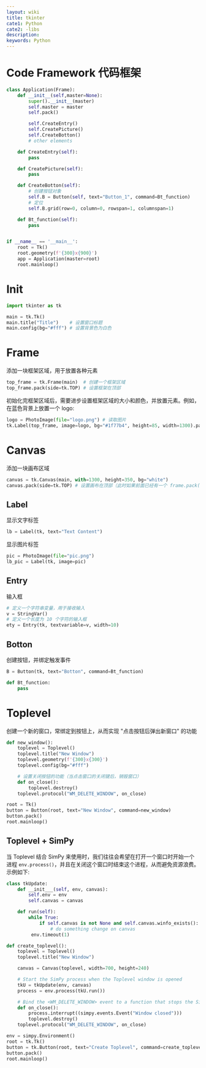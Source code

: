 ```yaml
---
layout: wiki
title: tkinter
cate1: Python
cate2: -libs
description: 
keywords: Python
---
```


# Code Framework 代码框架
```py
class Application(Frame):
    def __init__(self,master=None):
        super().__init__(master)
        self.master = master
        self.pack()

        self.CreateEntry()
        self.CreatePicture()
        self.CreateBotton()
        # other elements

    def CreateEntry(self):
        pass

    def CreatePicture(self):
        pass

    def CreateBotton(self):
        # 创建按钮对象
        self.B = Button(self, text="Button_1", command=Bt_function)
        # 定位
        self.B.grid(row=0, column=0, rowspan=1, columnspan=1)

    def Bt_function(self):
        pass


if __name__ == '__main__':
    root = Tk()
    root.geometry(f'{300}x{900}')
    app = Application(master=root)
    root.mainloop()
```

# Init

```py
import tkinter as tk

main = tk.Tk()
main.title("Title")    # 设置窗口标题
main.config(bg="#fff") # 设置背景色为白色
```

# Frame

添加一块框架区域，用于放置各种元素

```python
top_frame = tk.Frame(main)  # 创建一个框架区域
top_frame.pack(side=tk.TOP) # 设置框架在顶部
```

初始化完框架区域后，需要进步设置框架区域的大小和颜色，并放置元素。例如，在蓝色背景上放置一个 logo:

```python
logo = PhotoImage(file="logo.png") # 读取图片
tk.Label(top_frame, image=logo, bg="#1f77b4", height=85, width=1300).pack() # 在框架中添加元素
```

# Canvas

添加一块画布区域

```python
canvas = tk.Canvas(main, with=1300, height=350, bg="white")
canvas.pack(side=tk.TOP) # 设置画布在顶部（此时如果前面已经有一个 frame.pack(side=tk.TOP)，那么画布会跟在框架后面）
```


## Label
显示文字标签
```py
lb = Label(tk, text="Text Content")
```

显示图片标签
```py
pic = PhotoImage(file="pic.png")
lb_pic = Label(tk, image=pic)
```

## Entry
输入框
```py
# 定义一个字符串变量，用于接收输入
v = StringVar()
# 定义一个长度为 10 个字符的输入框
ety = Entry(tk, textvariable=v, width=10) 
```

## Botton
创建按钮，并绑定触发事件
```py
B = Button(tk, text="Botton", command=Bt_function)

def Bt_function:
    pass
```


# Toplevel
创建一个新的窗口，常绑定到按钮上，从而实现 "点击按钮后弹出新窗口" 的功能

```py
def new_window():
    toplevel = Toplevel()
    toplevel.title("New Window")
    toplevel.geometry(f'{300}x{300}')
    toplevel.config(bg="#fff")

    # 设置关闭按钮的功能（当点击窗口的关闭键后，销毁窗口）
    def on_close():
        toplevel.destroy()
    toplevel.protocol("WM_DELETE_WINDOW", on_close)

root = Tk()
button = Button(root, text="New Window", command=new_window)
button.pack()
root.mainloop()
```

## Toplevel + SimPy
当 Toplevel 结合 SimPy 来使用时，我们往往会希望在打开一个窗口时开始一个进程 `env.process()`，并且在关闭这个窗口时结束这个进程，从而避免资源浪费。示例如下:

```py
class tkUpdate:
    def __init___(self, env, canvas):
        self.env = env
        self.canvas = canvas

    def run(self):
        while True:
            if self.canvas is not None and self.canvas.winfo_exists():
                # do something change on canvas
         env.timeout(1)

def create_toplevel():
    toplevel = Toplevel()
    toplevel.title("New Window")

    canvas = Canvas(toplevel, width=700, height=240)

    # Start the SimPy process when the Toplevel window is opened
    tkU = tkUpdate(env, canvas)
    process = env.process(tkU.run())

    # Bind the <WM_DELETE_WINDOW> event to a function that stops the SimPy process
    def on_close():
        process.interrupt((simpy.events.Event("Window closed")))
        toplevel.destroy()
    toplevel.protocol("WM_DELETE_WINDOW", on_close)

env = simpy.Environment()
root = tk.Tk()
button = tk.Button(root, text="Create Toplevel", command=create_toplevel)
button.pack()
root.mainloop()
```

